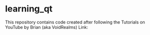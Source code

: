 # learning_qt

This repository contains code created after following the Tutorials on YouTube by Brian (aka VoidRealms)
Link: [](https://www.youtube.com/watch?v=6KtOzh0StTc&list=PL2D1942A4688E9D63)
